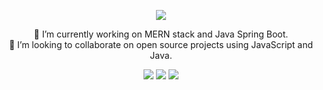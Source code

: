 

<!--

### Hi there 👋
**aditya-uniyal/aditya-uniyal** is a ✨ _special_ ✨ repository because its `README.md` (this file) appears on your GitHub profile.

Here are some ideas to get you started:

- 🔭 I’m currently working on ...
- 🌱 I’m currently learning ...
- 👯 I’m looking to collaborate on ...
- 🤔 I’m looking for help with ...
- 💬 Ask me about ...
- 📫 How to reach me: ...
- 😄 Pronouns: ...
- ⚡ Fun fact: ...
-->




<p align="center">
  <img src="https://media.tenor.com/kxZgL7zPf0EAAAAC/hello-world-seytonic.gif"/>
</p>

<p align="center">
  <div align="center">
    🔭 I’m currently working on MERN stack and Java Spring Boot.
  </div>
  <div align="center">
    👯 I’m looking to collaborate on open source projects using JavaScript and Java.
  </div>
</p>

<p align="center">
  <i>
    <a href="https://adityauniyal.me" target="_blank"><img src="https://img.shields.io/website?style=for-the-badge&up_message=Portfolio&url=https%3A%2F%2Fadityauniyal.me" /></a>
    <a href="https://www.linkedin.com/in/aditya-uniyal-bbb85015a/" target="_blank"><img src="https://img.shields.io/badge/LinkedIn-%40AdityaUniyal-blue?style=for-the-badge" /></a>
    <a href="mailto:uniyal.aditya61@gmail.com"><img src="https://img.shields.io/badge/-GMAIL-D14836?style=for-the-badge&logo=gmail&logoColor=white"></a> 
  </i>
</p>

